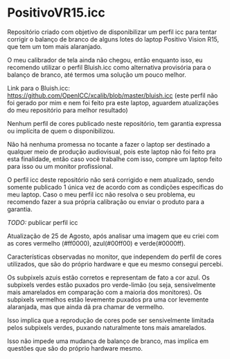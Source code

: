 # PositivoVR15.icc
Repositório criado com objetivo de disponibilizar um perfil icc para tentar corrigir o balanço de branco de alguns lotes do laptop Positivo Vision R15, que tem um tom mais alaranjado.

O meu calibrador de tela ainda não chegou, então enquanto isso, eu recomendo utilizar o perfil Bluish.icc como alternativa provisória para o balanço de branco, até termos uma solução um pouco melhor.

Link para o Bluish.icc:
https://github.com/OpenICC/xcalib/blob/master/bluish.icc (este perfil não foi gerado por mim e nem foi feito pra este laptop, aguardem atualizações do meu repositório para melhor resultado)

Nenhum perfil de cores publicado neste repositório, tem garantia expressa ou implícita de quem o disponibilizou.

Não há nenhuma promessa no tocante a fazer o laptop ser destinado a qualquer meio de produção audiovisual, pois este laptop não foi feito pra esta finalidade, então caso você trabalhe com isso, compre um laptop feito para isso ou um monitor profissional.

O perfil icc deste repositório não será corrigido e nem atualizado, sendo somente publicado 1 única vez de acordo com as condições específicas do meu laptop. Caso o meu perfil icc não resolva o seu problema, eu recomendo fazer a sua própria calibração ou enviar o produto para a garantia.

*TODO:*
publicar perfil icc


Atualização de 25 de Agosto, após analisar uma imagem que eu criei com as cores vermelho (#ff0000), azul(#00ff00) e verde(#0000ff).

Características observadas no monitor, que independem do perfil de cores utilizados, que são do próprio hardware e que eu mesmo consegui percebi.

Os subpixels azuis estão corretos e representam de fato a cor azul.
Os subpixels verdes estão puxados pro verde-limão (ou seja, sensivelmente mais amarelados em comparação com a maioria dos monitores).
Os subpixels vermelhos estão levemente puxados pra uma cor levemente alaranjada, mas que ainda dá pra chamar de vermelho.

Isso implica que a reprodução de cores pode ser sensivelmente limitada pelos subpixels verdes, puxando naturalmente tons mais amarelados.

Isso não impede uma mudança de balanço de branco, mas implica em questões que são do próprio hardware mesmo.
